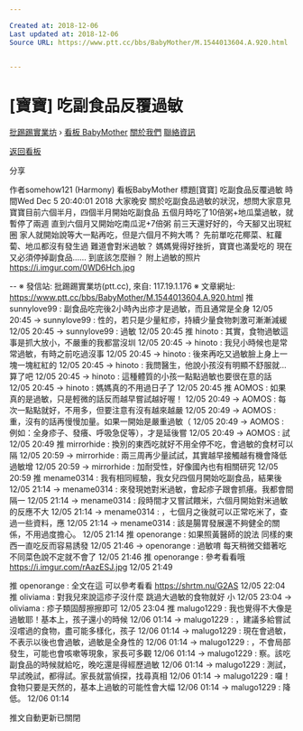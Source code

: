 ```yaml
---

Created at: 2018-12-06
Last updated at: 2018-12-06
Source URL: https://www.ptt.cc/bbs/BabyMother/M.1544013604.A.920.html


---
```


# [寶寶] 吃副食品反覆過敏


[批踢踢實業坊](https://www.ptt.cc/bbs/) › [看板 BabyMother](https://www.ptt.cc/bbs/BabyMother/index.html) [關於我們](https://www.ptt.cc/about.html) [聯絡資訊](https://www.ptt.cc/contact.html)

[返回看板](https://www.ptt.cc/bbs/BabyMother/index.html)

分享

作者somehow121 (Harmony)
看板BabyMother
標題\[寶寶\] 吃副食品反覆過敏
時間Wed Dec 5 20:40:01 2018
大家晚安 關於吃副食品過敏的狀況，想問大家意見 寶寶目前六個半月，四個半月開始吃副食品 五個月時吃了10倍粥+地瓜葉過敏，就暫停了兩週 直到六個月又開始吃南瓜泥+7倍粥 前三天還好好的，今天腳又出現紅圈 家人就開始說等大一點再吃，但是六個月不夠大嗎？ 先前單吃花椰菜、紅蘿蔔、地瓜都沒有發生過 難道會對米過敏？ 媽媽覺得好挫折，寶寶也滿愛吃的 現在又必須停掉副食品...... 到底該怎麼辦？ 附上過敏的照片 <https://i.imgur.com/0WD6Hch.jpg>

\-- ※ 發信站: 批踢踢實業坊(ptt.cc), 來自: 117.19.1.176 ※ 文章網址: <https://www.ptt.cc/bbs/BabyMother/M.1544013604.A.920.html>
推 sunnylove99 : 副食品吃完後2小時內出疹才是過敏，而且通常是全身 12/05 20:45
→ sunnylove99 : 性的，若只是少量紅疹，持續少量食物刺激可漸漸減緩 12/05 20:45
→ sunnylove99 : 過敏 12/05 20:45
推 hinoto : 其實，食物過敏這事是抓大放小，不嚴重的我都當沒圳 12/05 20:45
→ hinoto : 我兒小時候也是常常過敏，有時之前吃過沒事 12/05 20:45
→ hinoto : 後來再吃又過敏臉上身上一塊一塊紅紅的 12/05 20:45
→ hinoto : 我問醫生，他說小孩沒有明顯不舒服就…算了吧 12/05 20:45
→ hinoto : 這種體質的小孩一點點過敏也要很在意的話 12/05 20:45
→ hinoto : 媽媽真的不用過日子了 12/05 20:45
推 AOMOS : 如果真的是過敏，只是輕微的話反而越早嘗試越好喔！ 12/05 20:49
→ AOMOS : 每次一點點就好，不用多，但要注意有沒有越來越嚴 12/05 20:49
→ AOMOS : 重，沒有的話再慢慢加量。如果一開始是嚴重過敏（ 12/05 20:49
→ AOMOS : 例如：全身疹子、發癢、呼吸急促等），才是延後嘗 12/05 20:49
→ AOMOS : 試 12/05 20:49
推 mirrorhide : 換別的東西吃就好不用全停不吃，會過敏的食材可以隔 12/05 20:59
→ mirrorhide : 兩三周再少量試試，其實越早接觸越有機會降低過敏增 12/05 20:59
→ mirrorhide : 加耐受性，好像國內也有相關研究 12/05 20:59
推 mename0314 : 我有相同經驗，我女兒四個月開始吃副食品，結果後 12/05 21:14
→ mename0314 : 來發現她對米過敏，會起疹子跟會抓癢。我都會間隔一 12/05 21:14
→ mename0314 : 段時間才又嘗試餵米，六個月開始對米過敏的反應不大 12/05 21:14
→ mename0314 : ，七個月之後就可以正常吃米了，查過一些資料，應 12/05 21:14
→ mename0314 : 該是腸胃發展還不夠健全的關係，不用過度擔心。 12/05 21:14
推 openorange : 如果照黃醫師的說法 同樣的東西一直吃反而容易誘發 12/05 21:46
→ openorange : 過敏唷 每天稍微交錯著吃不同菜色說不定就不會了 12/05 21:46
推 openorange : 參考看看哦<https://i.imgur.com/rAazESJ.jpg> 12/05 21:49

推 openorange : 全文在這 可以參考看看 <https://shrtm.nu/G2AS> 12/05 22:04
推 oliviama : 對我兒來說這疹子沒什麼 跳過大過敏的食物就好 小 12/05 23:04
→ oliviama : 疹子類固醇擦擦即可 12/05 23:04
推 malugo1229 : 我也覺得不大像是過敏耶！基本上，孩子還小的時候 12/06 01:14
→ malugo1229 : ，建議多給嘗試沒嚐過的食物，盡可能多樣化，孩子 12/06 01:14
→ malugo1229 : 現在會過敏，不表示以後也會過敏，過敏是全身性的 12/06 01:14
→ malugo1229 : ，不會局部發生，可能也會咳嗽等現象，家長可多觀 12/06 01:14
→ malugo1229 : 察。該吃副食品的時候就給吃，晚吃還是得經歷過敏 12/06 01:14
→ malugo1229 : 測試，早試晚試，都得試。家長就當偵探，找尋真相 12/06 01:14
→ malugo1229 : 囉！食物只要是天然的，基本上過敏的可能性會大幅 12/06 01:14
→ malugo1229 : 降低。 12/06 01:14

推文自動更新已關閉

